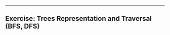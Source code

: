 ----------------------------------------------------------
Exercise: Trees Representation and Traversal (BFS, DFS)
--------------------------------------------------------
